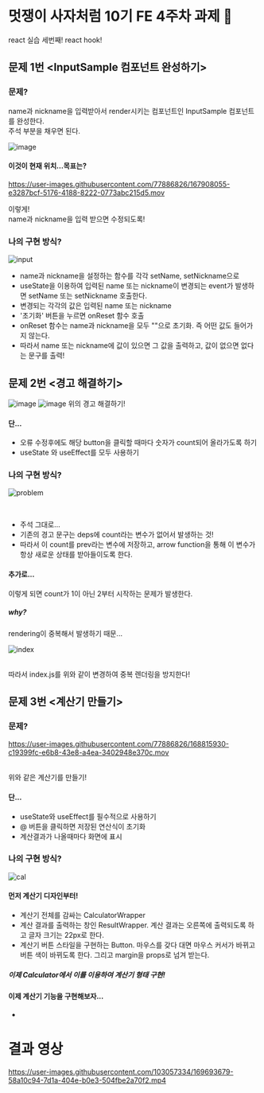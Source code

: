 # 멋쟁이 사자처럼 10기 FE 4주차 과제 🦁
react 실습 세번째!
react hook!

## 문제 1번 <InputSample 컴포넌트 완성하기>
### 문제?
 name과 nickname을 입력받아서 render시키는 컴포넌트인 InputSample 컴포넌트를 완성한다.<br>
 주석 부분을 채우면 된다.
 

![image](https://user-images.githubusercontent.com/77886826/167907952-0b89c5e1-db78-40c0-90f6-8e2ee8b54d88.png)

#### 이것이 현재 위치...목표는?

https://user-images.githubusercontent.com/77886826/167908055-e3287bcf-5176-4188-8222-0773abc215d5.mov

이렇게!<br>
name과 nickname을 입력 받으면 수정되도록!

### 나의 구현 방식?
![input](https://user-images.githubusercontent.com/103057334/174482845-348019a7-cb08-48ad-83a8-f264f150b2af.png)
- name과 nickname을 설정하는 함수를 각각 setName, setNickname으로
- useState을 이용하여 입력된 name 또는 nickname이 변경되는 event가 발생하면 setName 또는 setNickname 호출한다.
- 변경되는 각각의 값은 입력된 name 또는 nickname
- '초기화' 버튼을 누르면 onReset 함수 호출
- onReset 함수는 name과 nickname을 모두 ""으로 초기화. 즉 어떤 값도 들어가지 않는다.
- 따라서 name 또는 nickname에 값이 있으면 그 값을 출력하고, 값이 없으면 없다는 문구를 출력!


## 문제 2번 <경고 해결하기>
![image](https://user-images.githubusercontent.com/77886826/167908932-02e6913b-02e6-4774-8939-43125eb32082.png)
![image](https://user-images.githubusercontent.com/77886826/167909006-f5dfa5c9-b7b2-49c9-a71f-16db78a9dd4f.png)
위의 경고 해결하기!

#### 단...
 - 오류 수정후에도 해당 button을 클릭할 때마다 숫자가 count되어 올라가도록 하기
 - useState 와 useEffect를 모두 사용하기

### 나의 구현 방식?
![problem](https://user-images.githubusercontent.com/103057334/174483353-e7847116-70c2-4208-a924-1d1a6a762194.png)

<br>

- 주석 그대로...
- 기존의 경고 문구는 deps에 count라는 변수가 없어서 발생하는 것!
- 따라서 이 count를 prev라는 변수에 저장하고, arrow function을 통해 이 변수가 항상 새로운 상태를 받아들이도록 한다.

#### 추가로...
이렇게 되면 count가 1이 아닌 2부터 시작하는 문제가 발생한다.

##### why?
rendering이 중복해서 발생하기 때문...<br>

![index](https://user-images.githubusercontent.com/103057334/174483599-40ba5044-9520-4d7d-a039-1d02b830065b.png)

<br>따라서 index.js를 위와 같이 변경하여 중복 렌더링을 방지한다!


## 문제 3번 <계산기 만들기>
### 문제?

https://user-images.githubusercontent.com/77886826/168815930-c19399fc-e6b8-43e8-a4ea-3402948e370c.mov

<br>위와 같은 계산기를 만들기!

#### 단...
 - useState와 useEffect를 필수적으로 사용하기
 - @ 버튼을 클릭하면 저장된 연산식이 초기화
 - 계산결과가 나올때마다 화면에 표시

### 나의 구현 방식?

![cal](https://user-images.githubusercontent.com/103057334/174483932-a9c787cf-1468-412a-bfac-ff1463ab9bba.png)

#### 먼저 계산기 디자인부터!
- 계산기 전체를 감싸는 CalculatorWrapper
- 계산 결과를 출력하는 창인 ResultWrapper. 계산 결과는 오른쪽에 출력되도록 하고 글자 크기는 22px로 한다.
- 계산기 버튼 스타일을 구현하는 Button. 마우스를 갖다 대면 마우스 커서가 바뀌고 버튼 색이 바뀌도록 한다. 그리고 margin을 props로 넘겨 받는다.

##### 이제 Calculator에서 이를 이용하여 계산기 형태 구현!

#### 이제 계산기 기능을 구현해보자...
- 

# 결과 영상


https://user-images.githubusercontent.com/103057334/169693679-58a10c94-7d1a-404e-b0e3-504fbe2a70f2.mp4



